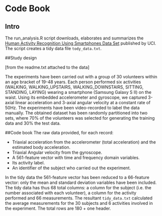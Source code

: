 # Code Book

## Intro

The run_analysis.R script downloads, elaborates and summarizes the [Human Activity Recognition Using Smartphones Data Set](http://archive.ics.uci.edu/ml/datasets/Human+Activity+Recognition+Using+Smartphones) published by UCI. The script creates a tidy data file `tody_data.txt`.


##Study design

[from the readme.txt attached to the data]

The experiments have been carried out with a group of 30 volunteers within an age bracket of 19-48 years. Each person performed six activities (WALKING, WALKING_UPSTAIRS, WALKING_DOWNSTAIRS, SITTING, STANDING, LAYING) wearing a smartphone (Samsung Galaxy S II) on the waist. Using its embedded accelerometer and gyroscope, we captured 3-axial linear acceleration and 3-axial angular velocity at a constant rate of 50Hz. The experiments have been video-recorded to label the data manually. The obtained dataset has been randomly partitioned into two sets, where 70% of the volunteers was selected for generating the training data and 30% the test data. 


##Code book
The raw data provided, for each record:
- Triaxial acceleration from the accelerometer (total acceleration) and the estimated body acceleration.
- Triaxial Angular velocity from the gyroscope. 
- A 561-feature vector with time and frequency domain variables. 
- Its activity label. 
- An identifier of the subject who carried out the experiment.

In the tidy data the 561-feature vector has been reduced to a 66-feature vector: only the mean and standard deviation variables have been included. The tidy data has thus 68 total columns: a column for the subject (i.e. the number associated with each volunteer), a column for the activity performed and 66 measurements.
The resultant `tidy_data.txt` calculated the average measurements for the 30 subjects and 6 activities involved in the experiment. The total rows are 180 + one header.
